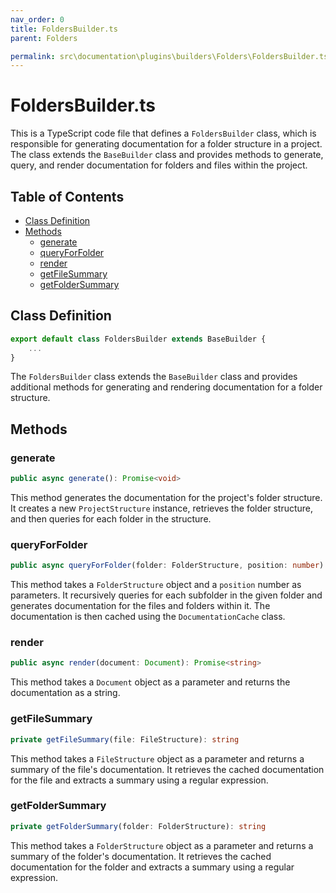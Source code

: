 ```yaml
---
nav_order: 0
title: FoldersBuilder.ts
parent: Folders

permalink: src\documentation\plugins\builders\Folders\FoldersBuilder.ts.md
---
```


# FoldersBuilder.ts

This is a TypeScript code file that defines a `FoldersBuilder` class, which is responsible for generating documentation for a folder structure in a project. The class extends the `BaseBuilder` class and provides methods to generate, query, and render documentation for folders and files within the project.

## Table of Contents

- [Class Definition](#class-definition)
- [Methods](#methods)
  - [generate](#generate)
  - [queryForFolder](#queryForFolder)
  - [render](#render)
  - [getFileSummary](#getFileSummary)
  - [getFolderSummary](#getFolderSummary)

## Class Definition

```typescript
export default class FoldersBuilder extends BaseBuilder {
    ...
}
```

The `FoldersBuilder` class extends the `BaseBuilder` class and provides additional methods for generating and rendering documentation for a folder structure.

## Methods

### generate

```typescript
public async generate(): Promise<void>
```

This method generates the documentation for the project's folder structure. It creates a new `ProjectStructure` instance, retrieves the folder structure, and then queries for each folder in the structure.

### queryForFolder

```typescript
public async queryForFolder(folder: FolderStructure, position: number): Promise<void>
```

This method takes a `FolderStructure` object and a `position` number as parameters. It recursively queries for each subfolder in the given folder and generates documentation for the files and folders within it. The documentation is then cached using the `DocumentationCache` class.

### render

```typescript
public async render(document: Document): Promise<string>
```

This method takes a `Document` object as a parameter and returns the documentation as a string.

### getFileSummary

```typescript
private getFileSummary(file: FileStructure): string
```

This method takes a `FileStructure` object as a parameter and returns a summary of the file's documentation. It retrieves the cached documentation for the file and extracts a summary using a regular expression.

### getFolderSummary

```typescript
private getFolderSummary(folder: FolderStructure): string
```

This method takes a `FolderStructure` object as a parameter and returns a summary of the folder's documentation. It retrieves the cached documentation for the folder and extracts a summary using a regular expression.